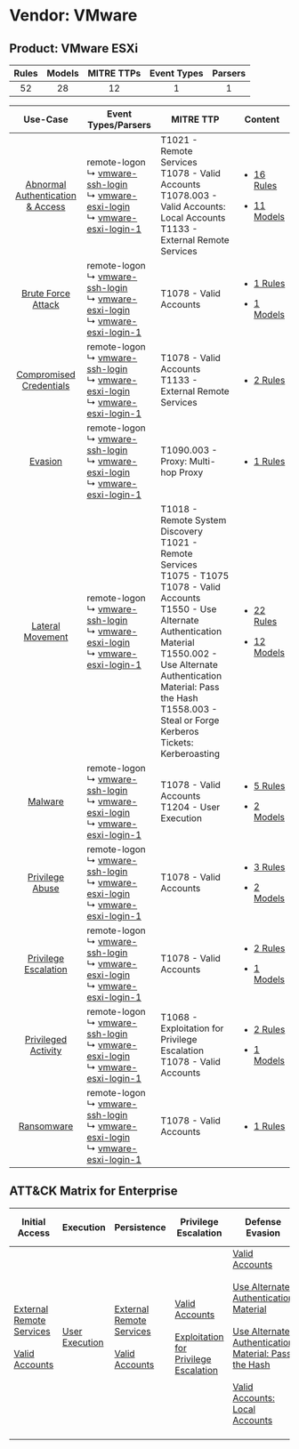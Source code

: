 Vendor: VMware
==============
Product: VMware ESXi
--------------------
| Rules | Models | MITRE TTPs | Event Types | Parsers |
|:-----:|:------:|:----------:|:-----------:|:-------:|
|  52   |   28   |     12     |      1      |    1    |

|                                           Use-Case                                           | Event Types/Parsers                                                                                                                                                                                                                   | MITRE TTP                                                                                                                                                                                                                                                                                    | Content                                                                                                                          |
|:--------------------------------------------------------------------------------------------:| ------------------------------------------------------------------------------------------------------------------------------------------------------------------------------------------------------------------------------------- | -------------------------------------------------------------------------------------------------------------------------------------------------------------------------------------------------------------------------------------------------------------------------------------------- | -------------------------------------------------------------------------------------------------------------------------------- |
| [Abnormal Authentication & Access](../../../UseCases/uc_abnormal_authentication_&_access.md) |  remote-logon<br> ↳ [vmware-ssh-login](Parsers/parserContent_vmware-ssh-login.md)<br> ↳ [vmware-esxi-login](Parsers/parserContent_vmware-esxi-login.md)<br> ↳ [vmware-esxi-login-1](Parsers/parserContent_vmware-esxi-login-1.md)<br> | T1021 - Remote Services<br>T1078 - Valid Accounts<br>T1078.003 - Valid Accounts: Local Accounts<br>T1133 - External Remote Services<br>                                                                                                                                                      | [<ul><li>16 Rules</li></ul><ul><li>11 Models</li></ul>](Rules_Models/r_m_vmware_vmware_esxi_Abnormal_Authentication_&_Access.md) |
|               [Brute Force Attack](../../../UseCases/uc_brute_force_attack.md)               |  remote-logon<br> ↳ [vmware-ssh-login](Parsers/parserContent_vmware-ssh-login.md)<br> ↳ [vmware-esxi-login](Parsers/parserContent_vmware-esxi-login.md)<br> ↳ [vmware-esxi-login-1](Parsers/parserContent_vmware-esxi-login-1.md)<br> | T1078 - Valid Accounts<br>                                                                                                                                                                                                                                                                   | [<ul><li>1 Rules</li></ul><ul><li>1 Models</li></ul>](Rules_Models/r_m_vmware_vmware_esxi_Brute_Force_Attack.md)                 |
|          [Compromised Credentials](../../../UseCases/uc_compromised_credentials.md)          |  remote-logon<br> ↳ [vmware-ssh-login](Parsers/parserContent_vmware-ssh-login.md)<br> ↳ [vmware-esxi-login](Parsers/parserContent_vmware-esxi-login.md)<br> ↳ [vmware-esxi-login-1](Parsers/parserContent_vmware-esxi-login-1.md)<br> | T1078 - Valid Accounts<br>T1133 - External Remote Services<br>                                                                                                                                                                                                                               | [<ul><li>2 Rules</li></ul>](Rules_Models/r_m_vmware_vmware_esxi_Compromised_Credentials.md)                                      |
|                          [Evasion](../../../UseCases/uc_evasion.md)                          |  remote-logon<br> ↳ [vmware-ssh-login](Parsers/parserContent_vmware-ssh-login.md)<br> ↳ [vmware-esxi-login](Parsers/parserContent_vmware-esxi-login.md)<br> ↳ [vmware-esxi-login-1](Parsers/parserContent_vmware-esxi-login-1.md)<br> | T1090.003 - Proxy: Multi-hop Proxy<br>                                                                                                                                                                                                                                                       | [<ul><li>1 Rules</li></ul>](Rules_Models/r_m_vmware_vmware_esxi_Evasion.md)                                                      |
|                 [Lateral Movement](../../../UseCases/uc_lateral_movement.md)                 |  remote-logon<br> ↳ [vmware-ssh-login](Parsers/parserContent_vmware-ssh-login.md)<br> ↳ [vmware-esxi-login](Parsers/parserContent_vmware-esxi-login.md)<br> ↳ [vmware-esxi-login-1](Parsers/parserContent_vmware-esxi-login-1.md)<br> | T1018 - Remote System Discovery<br>T1021 - Remote Services<br>T1075 - T1075<br>T1078 - Valid Accounts<br>T1550 - Use Alternate Authentication Material<br>T1550.002 - Use Alternate Authentication Material: Pass the Hash<br>T1558.003 - Steal or Forge Kerberos Tickets: Kerberoasting<br> | [<ul><li>22 Rules</li></ul><ul><li>12 Models</li></ul>](Rules_Models/r_m_vmware_vmware_esxi_Lateral_Movement.md)                 |
|                          [Malware](../../../UseCases/uc_malware.md)                          |  remote-logon<br> ↳ [vmware-ssh-login](Parsers/parserContent_vmware-ssh-login.md)<br> ↳ [vmware-esxi-login](Parsers/parserContent_vmware-esxi-login.md)<br> ↳ [vmware-esxi-login-1](Parsers/parserContent_vmware-esxi-login-1.md)<br> | T1078 - Valid Accounts<br>T1204 - User Execution<br>                                                                                                                                                                                                                                         | [<ul><li>5 Rules</li></ul><ul><li>2 Models</li></ul>](Rules_Models/r_m_vmware_vmware_esxi_Malware.md)                            |
|                  [Privilege Abuse](../../../UseCases/uc_privilege_abuse.md)                  |  remote-logon<br> ↳ [vmware-ssh-login](Parsers/parserContent_vmware-ssh-login.md)<br> ↳ [vmware-esxi-login](Parsers/parserContent_vmware-esxi-login.md)<br> ↳ [vmware-esxi-login-1](Parsers/parserContent_vmware-esxi-login-1.md)<br> | T1078 - Valid Accounts<br>                                                                                                                                                                                                                                                                   | [<ul><li>3 Rules</li></ul><ul><li>2 Models</li></ul>](Rules_Models/r_m_vmware_vmware_esxi_Privilege_Abuse.md)                    |
|             [Privilege Escalation](../../../UseCases/uc_privilege_escalation.md)             |  remote-logon<br> ↳ [vmware-ssh-login](Parsers/parserContent_vmware-ssh-login.md)<br> ↳ [vmware-esxi-login](Parsers/parserContent_vmware-esxi-login.md)<br> ↳ [vmware-esxi-login-1](Parsers/parserContent_vmware-esxi-login-1.md)<br> | T1078 - Valid Accounts<br>                                                                                                                                                                                                                                                                   | [<ul><li>2 Rules</li></ul><ul><li>1 Models</li></ul>](Rules_Models/r_m_vmware_vmware_esxi_Privilege_Escalation.md)               |
|              [Privileged Activity](../../../UseCases/uc_privileged_activity.md)              |  remote-logon<br> ↳ [vmware-ssh-login](Parsers/parserContent_vmware-ssh-login.md)<br> ↳ [vmware-esxi-login](Parsers/parserContent_vmware-esxi-login.md)<br> ↳ [vmware-esxi-login-1](Parsers/parserContent_vmware-esxi-login-1.md)<br> | T1068 - Exploitation for Privilege Escalation<br>T1078 - Valid Accounts<br>                                                                                                                                                                                                                  | [<ul><li>2 Rules</li></ul><ul><li>1 Models</li></ul>](Rules_Models/r_m_vmware_vmware_esxi_Privileged_Activity.md)                |
|                       [Ransomware](../../../UseCases/uc_ransomware.md)                       |  remote-logon<br> ↳ [vmware-ssh-login](Parsers/parserContent_vmware-ssh-login.md)<br> ↳ [vmware-esxi-login](Parsers/parserContent_vmware-esxi-login.md)<br> ↳ [vmware-esxi-login-1](Parsers/parserContent_vmware-esxi-login-1.md)<br> | T1078 - Valid Accounts<br>                                                                                                                                                                                                                                                                   | [<ul><li>1 Rules</li></ul>](Rules_Models/r_m_vmware_vmware_esxi_Ransomware.md)                                                   |

ATT&CK Matrix for Enterprise
----------------------------
| Initial Access                                                                                                                                   | Execution                                                           | Persistence                                                                                                                                      | Privilege Escalation                                                                                                                                          | Defense Evasion                                                                                                                                                                                                                                                                                                                                                   | Credential Access                                                                                                                                                                           | Discovery                                                                    | Lateral Movement                                                                                                                                               | Collection | Command and Control                                                                                                                       | Exfiltration | Impact |
| ------------------------------------------------------------------------------------------------------------------------------------------------ | ------------------------------------------------------------------- | ------------------------------------------------------------------------------------------------------------------------------------------------ | ------------------------------------------------------------------------------------------------------------------------------------------------------------- | ----------------------------------------------------------------------------------------------------------------------------------------------------------------------------------------------------------------------------------------------------------------------------------------------------------------------------------------------------------------- | ------------------------------------------------------------------------------------------------------------------------------------------------------------------------------------------- | ---------------------------------------------------------------------------- | -------------------------------------------------------------------------------------------------------------------------------------------------------------- | ---------- | ----------------------------------------------------------------------------------------------------------------------------------------- | ------------ | ------ |
| [External Remote Services](https://attack.mitre.org/techniques/T1133)<br><br>[Valid Accounts](https://attack.mitre.org/techniques/T1078)<br><br> | [User Execution](https://attack.mitre.org/techniques/T1204)<br><br> | [External Remote Services](https://attack.mitre.org/techniques/T1133)<br><br>[Valid Accounts](https://attack.mitre.org/techniques/T1078)<br><br> | [Valid Accounts](https://attack.mitre.org/techniques/T1078)<br><br>[Exploitation for Privilege Escalation](https://attack.mitre.org/techniques/T1068)<br><br> | [Valid Accounts](https://attack.mitre.org/techniques/T1078)<br><br>[Use Alternate Authentication Material](https://attack.mitre.org/techniques/T1550)<br><br>[Use Alternate Authentication Material: Pass the Hash](https://attack.mitre.org/techniques/T1550/002)<br><br>[Valid Accounts: Local Accounts](https://attack.mitre.org/techniques/T1078/003)<br><br> | [Steal or Forge Kerberos Tickets](https://attack.mitre.org/techniques/T1558)<br><br>[Steal or Forge Kerberos Tickets: Kerberoasting](https://attack.mitre.org/techniques/T1558/003)<br><br> | [Remote System Discovery](https://attack.mitre.org/techniques/T1018)<br><br> | [Remote Services](https://attack.mitre.org/techniques/T1021)<br><br>[Use Alternate Authentication Material](https://attack.mitre.org/techniques/T1550)<br><br> |            | [Proxy: Multi-hop Proxy](https://attack.mitre.org/techniques/T1090/003)<br><br>[Proxy](https://attack.mitre.org/techniques/T1090)<br><br> |              |        |